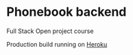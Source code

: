 # Phonebook backend 

Full Stack Open project course

Production build running on [Heroku](https://sleepy-eyrie-91465.herokuapp.com/)